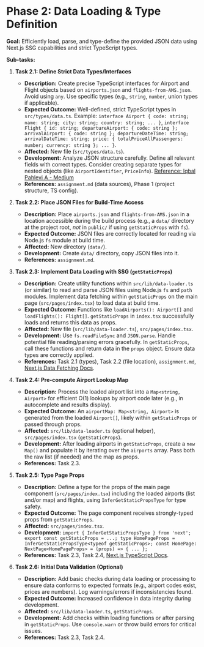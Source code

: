 # Phase 2: Data Loading & Type Definition

**Goal:** Efficiently load, parse, and type-define the provided JSON data using Next.js SSG capabilities and strict TypeScript types.

**Sub-tasks:**

1.  **Task 2.1: Define Strict Data Types/Interfaces**

    - **Description:** Create precise TypeScript interfaces for Airport and Flight objects based on `airports.json` and `flights-from-AMS.json`. Avoid using `any`. Use specific types (e.g., `string`, `number`, union types if applicable).
    - **Expected Outcome:** Well-defined, strict TypeScript types in `src/types/data.ts`. Example: `interface Airport { code: string; name: string; city: string; country: string; ... }`, `interface Flight { id: string; departureAirport: { code: string }; arrivalAirport: { code: string }; departureDateTime: string; arrivalDateTime: string; price: { totalPriceAllPassengers: number; currency: string }; ... }`.
    - **Affected:** New file (`src/types/data.ts`).
    - **Development:** Analyze JSON structure carefully. Define all relevant fields with correct types. Consider creating separate types for nested objects (like `AirportIdentifier`, `PriceInfo`). [Reference: Iqbal Pahlevi A - Medium](https://iqbalpa.medium.com/mastering-next-js-best-practices-for-clean-scalable-and-type-safe-development-2ee5693e73a9)
    - **References:** `assignment.md` (data sources), Phase 1 (project structure, TS config).

2.  **Task 2.2: Place JSON Files for Build-Time Access**

    - **Description:** Place `airports.json` and `flights-from-AMS.json` in a location accessible during the build process (e.g., a `data/` directory at the project root, _not_ in `public/` if using `getStaticProps` with `fs`).
    - **Expected Outcome:** JSON files are correctly located for reading via Node.js `fs` module at build time.
    - **Affected:** New directory (`data/`).
    - **Development:** Create `data/` directory, copy JSON files into it.
    - **References:** `assignment.md`.

3.  **Task 2.3: Implement Data Loading with SSG (`getStaticProps`)**

    - **Description:** Create utility functions within `src/lib/data-loader.ts` (or similar) to read and parse JSON files using Node.js `fs` and `path` modules. Implement data fetching within `getStaticProps` on the main page (`src/pages/index.tsx`) to load data at build time.
    - **Expected Outcome:** Functions like `loadAirports(): Airport[]` and `loadFlights(): Flight[]`. `getStaticProps` in `index.tsx` successfully loads and returns this data as props.
    - **Affected:** New file (`src/lib/data-loader.ts`), `src/pages/index.tsx`.
    - **Development:** Use `fs.readFileSync` and `JSON.parse`. Handle potential file reading/parsing errors gracefully. In `getStaticProps`, call these functions and return data in the `props` object. Ensure data types are correctly applied.
    - **References:** Task 2.1 (types), Task 2.2 (file location), `assignment.md`, [Next.js Data Fetching Docs](https://nextjs.org/docs/basic-features/data-fetching/get-static-props).

4.  **Task 2.4: Pre-compute Airport Lookup Map**

    - **Description:** Process the loaded airport list into a `Map<string, Airport>` for efficient O(1) lookups by airport code later (e.g., in autocomplete and results display).
    - **Expected Outcome:** An `airportMap: Map<string, Airport>` is generated from the loaded `Airport[]`, likely within `getStaticProps` or passed through props.
    - **Affected:** `src/lib/data-loader.ts` (optional helper), `src/pages/index.tsx` (`getStaticProps`).
    - **Development:** After loading airports in `getStaticProps`, create a `new Map()` and populate it by iterating over the `airports` array. Pass both the raw list (if needed) and the map as props.
    - **References:** Task 2.3.

5.  **Task 2.5: Type Page Props**

    - **Description:** Define a type for the props of the main page component (`src/pages/index.tsx`) including the loaded airports (list and/or map) and flights, using `InferGetStaticPropsType` for type safety.
    - **Expected Outcome:** The page component receives strongly-typed props from `getStaticProps`.
    - **Affected:** `src/pages/index.tsx`.
    - **Development:** `import { InferGetStaticPropsType } from 'next'; export const getStaticProps = ...; type HomePageProps = InferGetStaticPropsType<typeof getStaticProps>; const HomePage: NextPage<HomePageProps> = (props) => { ... };`
    - **References:** Task 2.3, Task 2.4, [Next.js TypeScript Docs](https://nextjs.org/docs/basic-features/typescript#pages).

6.  **Task 2.6: Initial Data Validation (Optional)**
    - **Description:** Add basic checks during data loading or processing to ensure data conforms to expected formats (e.g., airport codes exist, prices are numbers). Log warnings/errors if inconsistencies found.
    - **Expected Outcome:** Increased confidence in data integrity during development.
    - **Affected:** `src/lib/data-loader.ts`, `getStaticProps`.
    - **Development:** Add checks within loading functions or after parsing in `getStaticProps`. Use `console.warn` or throw build errors for critical issues.
    - **References:** Task 2.3, Task 2.4.
